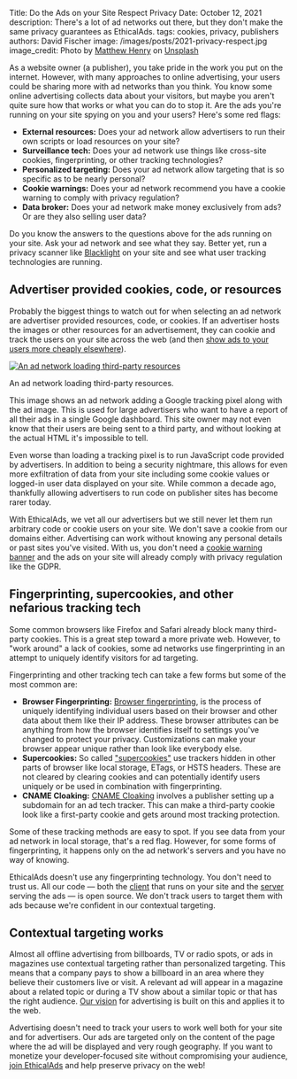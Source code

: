Title: Do the Ads on your Site Respect Privacy
Date: October 12, 2021
description: There's a lot of ad networks out there, but they don't make the same privacy guarantees as EthicalAds.
tags: cookies, privacy, publishers
authors: David Fischer
image: /images/posts/2021-privacy-respect.jpg
image_credit: <span>Photo by <a href="https://unsplash.com/@matthewhenry?utm_source=unsplash&amp;utm_medium=referral&amp;utm_content=creditCopyText">Matthew Henry</a> on <a href="https://unsplash.com/photos/fPxOowbR6ls?utm_source=unsplash&amp;utm_medium=referral&amp;utm_content=creditCopyText">Unsplash</a></span>


As a website owner (a publisher), you take pride in the work you put on the internet.
However, with many approaches to online advertising, your users could be sharing more with ad networks than you think.
You know some online advertising collects data about your visitors,
but maybe you aren't quite sure how that works or what you can do to stop it.
Are the ads you're running on your site spying on you and your users?
Here's some red flags:

* **External resources:** Does your ad network allow advertisers to run their own scripts or load resources on your site?
* **Surveillance tech:** Does your ad network use things like cross-site cookies, fingerprinting, or other tracking technologies?
* **Personalized targeting:** Does your ad network allow targeting that is so specific as to be nearly personal?
* **Cookie warnings:** Does your ad network recommend you have a cookie warning to comply with privacy regulation?
* **Data broker:** Does your ad network make money exclusively from ads? Or are they also selling user data?

Do you know the answers to the questions above for the ads running on your site.
Ask your ad network and see what they say.
Better yet, run a privacy scanner like [Blacklight](https://themarkup.org/blacklight)
on your site and see what user tracking technologies are running.


## Advertiser provided cookies, code, or resources

Probably the biggest things to watch out for when selecting an ad network
are advertiser provided resources, code, or cookies.
If an advertiser hosts the images or other resources for an advertisement,
they can cookie and track the users on your site across the web
(and then [show ads to your users more cheaply elsewhere]({filename}2021-invasive-ad-targeting-bad-journalism-premium-publishers.md)).

<div class="postimage">
  <a href="{static}../images/posts/2021-third-party-resources.png">
  <img class="w-100" src="{static}../images/posts/2021-third-party-resources.png" alt="An ad network loading third-party resources">
  </a>
  <p>An ad network loading third-party resources.</p>
</div>

This image shows an ad network adding a Google tracking pixel along with the ad image.
This is used for large advertisers who want to have a report of all their ads in a single Google dashboard.
This site owner may not even know that their users are being sent to a third party,
and without looking at the actual HTML it's impossible to tell.

Even worse than loading a tracking pixel is to run JavaScript code
provided by advertisers.
In addition to being a security nightmare,
this allows for even more exfiltration of data from your site
including some cookie values or logged-in user data displayed on your site.
While common a decade ago, thankfully allowing advertisers to run code on publisher sites
has become rarer today.

With EthicalAds, we vet all our advertisers
but we still never let them run arbitrary code or cookie users on your site.
We don't save a cookie from our domains either.
Advertising can work without knowing any personal details or past sites you've visited.
With us, you don't need a [cookie warning banner]({filename}2021-can-you-remove-cookie-banners.md)
and the ads on your site will already comply with privacy regulation like the GDPR.


## Fingerprinting, supercookies, and other nefarious tracking tech

Some common browsers like Firefox and Safari already block many third-party cookies.
This is a great step toward a more private web.
However, to "work around" a lack of cookies, some ad networks use fingerprinting
in an attempt to uniquely identify visitors for ad targeting.

Fingerprinting and other tracking tech can take a few forms but some of the most common are:

* **Browser Fingerprinting:** [Browser fingerprinting](https://ssd.eff.org/en/module/what-fingerprinting),
  is the process of uniquely identifying individual users based on their browser
  and other data about them like their IP address.
  These browser attributes can be anything from how the browser identifies itself
  to settings you've changed to protect your privacy.
  Customizations can make your browser appear unique rather than look like everybody else.
* **Supercookies:** So called ["supercookies"](https://blog.mozilla.org/security/2021/01/26/supercookie-protections/)
  use trackers hidden in other parts of browser like local storage, ETags, or HSTS headers.
  These are not cleared by clearing cookies
  and can potentially identify users uniquely or be used in combination with fingerprinting.
* **CNAME Cloaking:** [CNAME Cloaking](https://webkit.org/blog/11338/cname-cloaking-and-bounce-tracking-defense/)
  involves a publisher setting up a subdomain for an ad tech tracker.
  This can make a third-party cookie look like a first-party cookie and gets around most tracking protection.

Some of these tracking methods are easy to spot.
If you see data from your ad network in local storage, that's a red flag.
However, for some forms of fingerprinting, it happens only on the ad network's servers
and you have no way of knowing.

EthicalAds doesn't use any fingerprinting technology.
You don't need to trust us. All our code
&mdash; both the [client](https://github.com/readthedocs/ethical-ad-client) that runs on your site
and the [server](https://github.com/readthedocs/ethical-ad-server) serving the ads &mdash; is open source.
We don't track users to target them with ads because we're confident in our contextual targeting.


## Contextual targeting works

Almost all offline advertising from billboards, TV or radio spots, or ads in magazines
use contextual targeting rather than personalized targeting.
This means that a company pays to show a billboard in an area where they believe their customers live or visit.
A relevant ad will appear in a magazine about a related topic or during a TV show about a similar topic
or that has the right audience.
[Our vision]({filename}../pages/vision.md) for advertising is built on this and applies it to the web.

Advertising doesn't need to track your users to work well both for your site and for advertisers.
Our ads are targeted only on the content of the page where the ad will be displayed and very rough geography.
If you want to monetize your developer-focused site without compromising your audience,
[join EthicalAds]({filename}../pages/publishers.md) and help preserve privacy on the web!
